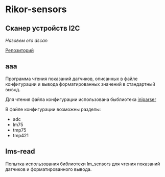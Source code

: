 # Rikor-sensors

## Сканер устройств I2C

_Назовем его dscan_

[Репозиторий](https://github.com/ShajTester/dscan "Репозиторий")


## aaa

Программа чтения показаний датчиков, описанных в файле конфигурации и вывода форматированных значений в стандартный вывод.

Для чтения файла конфигурации использована быблиотека [iniparser](https://github.com/ndevilla/iniparser)

В файле конфигурации возможны разделы:

* adc
* lm75
* tmp75
* tmp421



## lms-read

Попытка использования библиотеки lm_sensors для чтения показаний датчиков и форматированного вывода.

